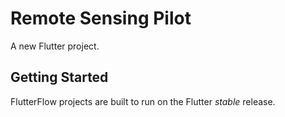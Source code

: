 # Remote Sensing Pilot

A new Flutter project.

## Getting Started

FlutterFlow projects are built to run on the Flutter _stable_ release.
